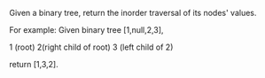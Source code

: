 Given a binary tree, return the inorder traversal of its nodes' values.

For example:
Given binary tree [1,null,2,3],

  1 (root)
  2(right child of root) 
  3 (left child of 2)
   

return [1,3,2]. 
